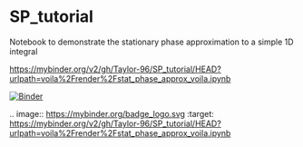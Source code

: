 # SP_tutorial
Notebook to demonstrate the stationary phase approximation to a simple 1D integral

https://mybinder.org/v2/gh/Taylor-96/SP_tutorial/HEAD?urlpath=voila%2Frender%2Fstat_phase_approx_voila.ipynb

[![Binder](https://mybinder.org/badge_logo.svg)](https://mybinder.org/v2/gh/Taylor-96/SP_tutorial/HEAD?urlpath=voila%2Frender%2Fstat_phase_approx_voila.ipynb)


.. image:: https://mybinder.org/badge_logo.svg
 :target: https://mybinder.org/v2/gh/Taylor-96/SP_tutorial/HEAD?urlpath=voila%2Frender%2Fstat_phase_approx_voila.ipynb
